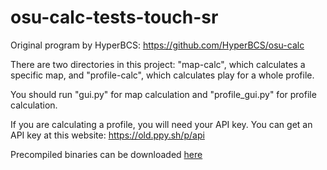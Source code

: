 # osu-calc-tests-touch-sr

Original program by HyperBCS: https://github.com/HyperBCS/osu-calc

There are two directories in this project: "map-calc", which calculates a specific map, and "profile-calc", which calculates play for a whole profile.

You should run "gui.py" for map calculation and "profile_gui.py" for profile calculation.

If you are calculating a profile, you will need your API key. You can get an API key at this website: https://old.ppy.sh/p/api

Precompiled binaries can be downloaded [here](https://github.com/MBmasher/osu-calc-length-bonus/releases)

